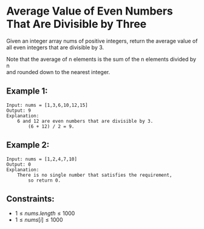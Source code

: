 # Average Value of Even Numbers That Are Divisible by Three

Given an integer array nums of positive integers, return the average value of  
all even integers that are divisible by 3.

Note that the average of n elements is the sum of the n elements divided by n  
and rounded down to the nearest integer.

 

## Example 1:

    Input: nums = [1,3,6,10,12,15]
    Output: 9
    Explanation: 
        6 and 12 are even numbers that are divisible by 3. 
            (6 + 12) / 2 = 9.


## Example 2:

    Input: nums = [1,2,4,7,10]
    Output: 0
    Explanation: 
        There is no single number that satisfies the requirement, 
            so return 0.


 

## Constraints:

* $1 \le nums.length \le 1000$
* $1 \le nums[i] \le 1000$

